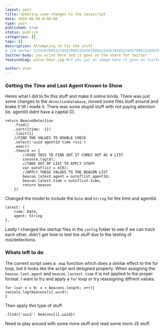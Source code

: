 ```yaml
---
layout: post
title: Updating some changes to the Javascript
date: 2016-06-09 0:00:00
type: post
published: true
status: publish
categories: []
tags: []
description: Attempting to fix the stuff
# 110 marker 1234567890123456789012345678901234567890123456789012345678901234567890123456789012345678901234567890123456789
twitter-body: you write here and it goes on the share for twitter
featuredimg: polar-bear.jpg #if you put an image here it goes on twitter too

author: alex
---
```


### Getting the Time and Last Agent Known to Show

Heres what I did to fix this stuff and make it online kinda. There was just some changes to the `detectionDatabase`, moved some files stuff around and brake it till I made it. There was some stupid stuff with not paying attention (ie. agentId didnt have a capital D).

	return BeaconDetection
		.find()
		.sort({time: -1})
		.limit(1)
		//FIND THE VALUES TO DOUBLE CHECK
		.select('uuid agentId time rssi')
		.exec()
		.then(d => {
			//USED THIS TO FIND OUT IT COMES OUT AS A LIST
			console.log(d);
			//TAKE OUT OF LIST TO APPLY STUFF
			var outoflist = d[0];
			//APPLY THESE VALUES TO THE BEACON LIST
			beacon.latest.agent = outoflist.agentId;
			beacon.latest.time = outoflist.time;
			return beacon
		})

Changed the model to include the `Date` and `String` for the time and agentId.

    latest: {
        time: Date,
        agent: String
    },

Lastly I changed the startup files in the `config` folder to see if we can track each other, didn't get time to test the stuff due to the testing of rssi/detections.

### Whats left to do

The current script uses a `.map` function which does a similar effect to the for loop, but it looks like the script isnt designed properly. When assigning the `beacon.last.agent` and `beacon.lastest.time` it is not applied to the proper format. I want to try and apply a `for` loop or try reassigning diffrent values.

	for (var x = 0; x < beacons.length; x++){
	console.log(beacons[x].uuid);
	}

Then apply this type of stuff

	.find({'uuid': beacons[i].uuid})

Need to play around with some more stuff and read some more JS stuff.